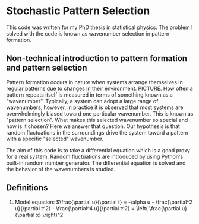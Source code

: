 # Stochastic Pattern Selection

This code was written for my PhD thesis in statistical physics. The problem I solved with the code is known as wavenumber selection in pattern formation.

## Non-technical introduction to pattern formation and pattern selection
Pattern formation occurs in nature when systems arrange themselves in regular patterns due to changes in their environment. PICTURE.
How often a pattern repeats itself is measured in terms of something known as a "wavenumber". Typically, a system can adopt a large range of wavenumbers, however, in practice it is observed that most systems are overwhelmingly biased toward one particular wavenumber. This is known as "pattern selection". What makes this selected wavenumber so special and how is it chosen? Here we answer that question. Our hypothesis is that random fluctuations in the surroundings drive the system toward a pattern with a specific "selected" wavenumber.

The aim of this code is to take a differential equation which is a good proxy for a real system. Random fluctuations are introduced by using Python's built-in random number generator. The differential equation is solved and the behavior of the wavenumbers is studied.

## Definitions
1. Model equation: $\frac{\partial u}{\partial t} = -\alpha u - \frac{\partial^2 u}{\partial t^2} - \frac{\partial^4 u}{\partial t^2} + \left( \frac{\partial u}{\partial x} \right)^2

